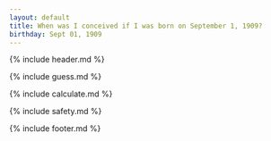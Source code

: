 ```yaml
---
layout: default
title: When was I conceived if I was born on September 1, 1909?
birthday: Sept 01, 1909
---
```


{% include header.md %}

{% include guess.md %}

{% include calculate.md %}

{% include safety.md %}

{% include footer.md %}




